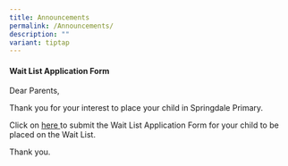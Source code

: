 ```yaml
---
title: Announcements
permalink: /Announcements/
description: ""
variant: tiptap
---
```

<h4><strong>Wait List Application Form</strong></h4>
<p>Dear Parents,</p>
<p>Thank you for your interest to place your child in Springdale Primary.</p>
<p>Click on&nbsp;<a href="https://go.gov.sg/sdpswaitlistapplicationform" rel="noopener nofollow" target="_blank">here </a>to
submit the Wait List Application Form for your child to be placed on the
Wait List.</p>
<p>Thank you.</p>